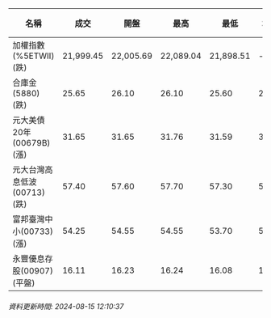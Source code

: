 | 名稱 | 成交 | 開盤 | 最高 | 最低 | 均價 | 成交金額(億) | 昨收 | 漲跌幅 | 漲跌 | 總量 | 昨量 | 振幅 |
| -------- | -------- | -------- | -------- |-------- | -------- | -------- |-------- |-------- |-------- | -------- | -------- |-------- |
|加權指數(%5ETWII) (跌)|21,999.45|22,005.69|22,089.04|21,898.51|-|2,369.69|22,027.25|0.13%|27.80|5,416,037|0|0.86%|
|合庫金(5880) (跌)|25.65|26.10|26.10|25.60|25.79|1.85|25.85|0.77%|0.20|7,173|33,579|1.93%|
|元大美債20年(00679B) (漲)|31.65|31.65|31.76|31.59|31.67|40.16|31.45|0.64%|0.20|126,807|123,718|0.54%|
|元大台灣高息低波(00713) (跌)|57.40|57.60|57.70|57.30|57.50|2.60|57.45|0.09%|0.05|4,517|7,777|0.70%|
|富邦臺灣中小(00733) (漲)|54.25|54.55|54.55|53.70|54.20|0.358|54.00|0.46%|0.25|660|1,340|1.57%|
|永豐優息存股(00907) (平盤)|16.11|16.23|16.24|16.08|16.12|0.445|16.11|0.00%|0.00|2,758|4,433|0.99%|
###### 資料更新時間: 2024-08-15 12:10:37